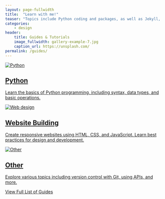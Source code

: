 ```yaml
---
layout: page-fullwidth
title:  "Learn with me!"
teaser: "Topics include Python coding and packages, as well as Jekyll, HTML and SCSS"
categories:
    - design
header:
    title: Guides & Tutorials
    image_fullwidth: gallery-example-7.jpg
    caption_url: https://unsplash.com/
permalink: /guides/
---
```


<div class="guides-container">
    <a href="/guides/python/" class="guide-item">
        <img src="../images/python.jpg" alt="Python">
        <div class="guide-info">
            <h2>Python</h2>
            <p>Learn the basics of Python programming, including syntax, data types, and basic operations.</p>
        </div>
    </a>
    <a href="/guides/web-building/" class="guide-item">
        <img src="../images/website_building.jpg" alt="Web design">
        <div class="guide-info">
            <h2>Website Building</h2>
            <p>Create responsive websites using HTML, CSS, and JavaScript. Learn best practices for design and development.</p>
        </div>
    </a>
    <a href="/guides/other/" class="guide-item">
        <img src="../images/other.jpg" alt="Other">
        <div class="guide-info">
            <h2>Other</h2>
            <p>Explore various topics including version control with Git, using APIs, and more.</p>
        </div>
    </a>
</div>

<div class="toc-link">
    <a href="/guides/toc" class="toc-button">View Full List of Guides</a>
</div>